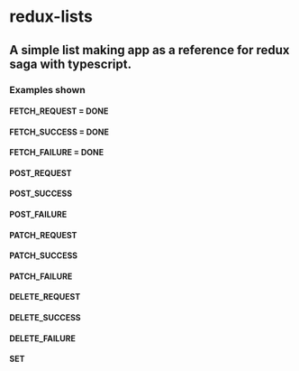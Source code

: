 # redux-lists

## A simple list making app as a reference for redux saga with typescript.

### Examples shown

#### FETCH_REQUEST = DONE
#### FETCH_SUCCESS = DONE
#### FETCH_FAILURE = DONE
#### POST_REQUEST
#### POST_SUCCESS
#### POST_FAILURE
#### PATCH_REQUEST
#### PATCH_SUCCESS
#### PATCH_FAILURE
#### DELETE_REQUEST
#### DELETE_SUCCESS
#### DELETE_FAILURE
#### SET
